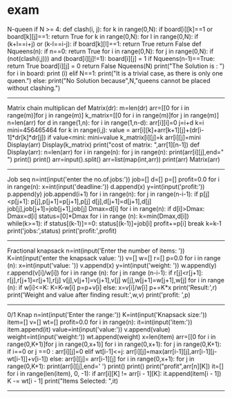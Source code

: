 # exam
N-queen
if N >= 4:
	def clash(i, j):
		for k in range(0,N):
			if board[i][k]==1 or board[k][j]==1:
				return True
		for k in range(0,N):
			for l in range(0,N):
				if (k+l==i+j) or (k-l==i-j):
					if board[k][l]==1:
						return True
		return False
	def Nqueens(n):
		if n==0:
			return True
		for i in range(0,N):
			for j in range(0,N):
				if (not(clash(i,j))) and (board[i][j]!=1):
					board[i][j] = 1
					if Nqueens(n-1)==True:
						return True
					board[i][j] = 0
		return False
	Nqueens(N)
	print("The Solution is : ")
	for i in board:
		print (i)
elif N==1:
	print("It is a trivial case, as there is only one queen.")
else:
	print("No Solution because",N,"queens cannot be placed without clashing.")
	
**************************************************************************************************************************	
Matrix chain multiplican
def Matrix(dr):
    m=len(dr)
    arr=[[0 for i in range(m)]for j in range(m)]
    k_matrix=[[0 for i in range(m)]for j in range(m)]
    n=len(arr)
    for d in range(1,n):
        for i in range(1,n-d):
            arr[i][i]=0
            j=i+d
            k=i
            mini=456465464
            for k in range(i,j):
                value = arr[i][k]+arr[k+1][j]+(dr[i-1]*dr[k]*dr[j])
                if value<mini:
                    mini=value
                    k_matrix[i][j]=k
            arr[i][j]=mini
    Display(arr)
    Display(k_matrix)
    print("cost of matrix: ",arr[1][n-1])
def Display(arr):
    n=len(arr)
    for i in range(n):
        for j in range(n):
            print(arr[i][j],end=" ")
        print()
    print()
arr=input().split()
arr=list(map(int,arr))
print(arr)
Matrix(arr)

************************************************************************************************************************
Job seq
n=int(input('enter the no.of.jobs:'))
job=[]
d=[]
p=[]
profit=0.0
for i in range(n):
    x=int(input('deadline:'))
    d.append(x)
    y=int(input('profit:'))
    p.append(y)
    job.append(i+1)
for i in range(n):
    for j in range(n-i-1):
        if p[j]<p[j+1]:
            p[j],p[j+1]=p[j+1],p[j]
            d[j],d[j+1]=d[j+1],d[j]
            job[j],job[j+1]=job[j+1],job[j]
Dmax=d[i]
for i in range(n):
    if d[i]>Dmax:
        Dmax=d[i]
status=[0]*Dmax
for i in range (n):
    k=min(Dmax,d[i])
    while(k>=1):
        if status[(k-1)]==0:
            status[(k-1)]=job[i]
            profit+=p[i]
            break
        k=k-1
print('jobs:',status)
print('profit:',profit)
********************************************************************************************************************************
Fractional knapsack
n=int(input('Enter the number of items: '))
K=int(input('enter the knapsack value: '))
v=[]
w=[]
r=[]
p=0.0
for i in range (n):
    x=int(input('value: '))
    v.append(x)
    y=int(input('weight: '))
    w.append(y)
    r.append(v[i]/w[i])
for i in range (n):
    for j in range (n-i-1):
        if r[j]<r[j+1]:
            r[j],r[j+1]=r[j+1],r[j]
            v[j],v[j+1]=v[j+1],v[j]
            w[j],w[j+1]=w[j+1],w[j]
for i in range (n):
    if w[i]<=K:
        K=K-w[i]
        p=p+v[i]
    else:
        x=v[i]/w[i]
        p+=K*x
print('Result:',r)
print('Weight and value after finding result:',w,v)
print('profit: ',p)

****************************************************************************************************************************************
0/1 Knap
n=int(input('Enter the range:'))
K=int(input('Knapsack size:'))
item=[]
v=[]
wt=[]
profit=0.0
for i in range(n):
    it=int(input('item:'))
    item.append(it)
    value=int(input('value:'))
    v.append(value)
    weight=int(input('weight:'))
    wt.append(weight)
x=len(item)
arr=[[0 for i in range(0,K+1)]for j in range(0,x+1)]
for i in range(0,x+1):
    for j in range(0,K+1):
        if i==0 or j ==0 :
            arr[i][j]=0
        elif wt[i-1]<=j:
            arr[i][j]=max(arr[i-1][j],arr[i-1][j-wt[i-1]]+v[i-1])
        else:
            arr[i][j]= arr[i-1][j]
for i in range(0,x+1):
    for j in range(0,K+1):
        print(arr[i][j],end=' ')
    print()
print()
print("profit",arr[n][K])
it=[]
for i in range(len(item), 0, -1):
    if arr[i][K] != arr[i - 1][K]:
        it.append(item[i - 1])
        K -= wt[i - 1]
print("Items Selected: ",it)

*********************************************************************************************************************
